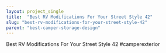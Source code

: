 ```yaml
---
layout: project_single
title:  "Best RV Modifications For Your Street Style 42"
slug: "best-rv-modifications-for-your-street-style-42"
parent: "best-camper-storage-design"
---
```

Best RV Modifications For Your Street Style 42 #camperexterior